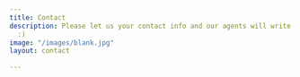 ```yaml
---
title: Contact
description: Please let us your contact info and our agents will write you back soon
  :)
image: "/images/blank.jpg"
layout: contact

---
```

